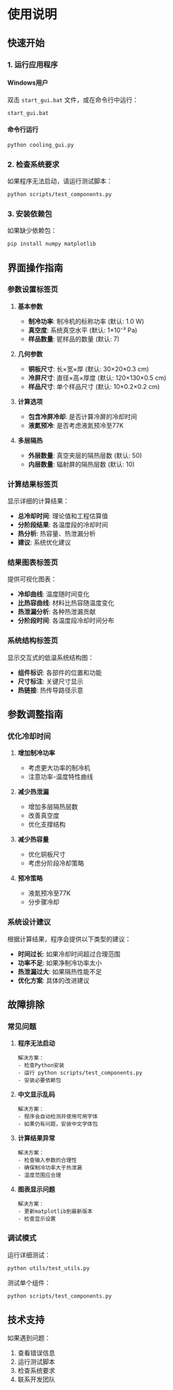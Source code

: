 # 使用说明

## 快速开始

### 1. 运行应用程序

#### Windows用户
双击 `start_gui.bat` 文件，或在命令行中运行：
```batch
start_gui.bat
```

#### 命令行运行
```bash
python cooling_gui.py
```

### 2. 检查系统要求

如果程序无法启动，请运行测试脚本：
```bash
python scripts/test_components.py
```

### 3. 安装依赖包

如果缺少依赖包：
```bash
pip install numpy matplotlib
```

## 界面操作指南

### 参数设置标签页

1. **基本参数**
   - **制冷功率**: 制冷机的标称功率 (默认: 1.0 W)
   - **真空度**: 系统真空水平 (默认: 1×10⁻³ Pa)
   - **样品数量**: 铌样品的数量 (默认: 7)

2. **几何参数**
   - **铜板尺寸**: 长×宽×厚 (默认: 30×20×0.3 cm)
   - **冷屏尺寸**: 直径×高×厚度 (默认: 120×130×0.5 cm)
   - **样品尺寸**: 单个样品尺寸 (默认: 10×0.2×0.2 cm)

3. **计算选项**
   - **包含冷屏冷却**: 是否计算冷屏的冷却时间
   - **液氮预冷**: 是否考虑液氮预冷至77K

4. **多层隔热**
   - **外层数量**: 真空夹层的隔热层数 (默认: 50)
   - **内层数量**: 辐射屏的隔热层数 (默认: 10)

### 计算结果标签页

显示详细的计算结果：
- **总冷却时间**: 理论值和工程估算值
- **分阶段结果**: 各温度段的冷却时间
- **热分析**: 热容量、热泄漏分析
- **建议**: 系统优化建议

### 结果图表标签页

提供可视化图表：
- **冷却曲线**: 温度随时间变化
- **比热容曲线**: 材料比热容随温度变化
- **热泄漏分析**: 各种热泄漏贡献
- **分阶段时间**: 各温度段冷却时间分布

### 系统结构标签页

显示交互式的低温系统结构图：
- **组件标识**: 各部件的位置和功能
- **尺寸标注**: 关键尺寸显示
- **热链接**: 热传导路径示意

## 参数调整指南

### 优化冷却时间

1. **增加制冷功率**
   - 考虑更大功率的制冷机
   - 注意功率-温度特性曲线

2. **减少热泄漏**
   - 增加多层隔热层数
   - 改善真空度
   - 优化支撑结构

3. **减少热容量**
   - 优化铜板尺寸
   - 考虑分阶段冷却策略

4. **预冷策略**
   - 液氮预冷至77K
   - 分步骤冷却

### 系统设计建议

根据计算结果，程序会提供以下类型的建议：
- **时间过长**: 如果冷却时间超过合理范围
- **功率不足**: 如果净制冷功率太小
- **热泄漏过大**: 如果隔热性能不足
- **优化方案**: 具体的改进建议

## 故障排除

### 常见问题

1. **程序无法启动**
   ```
   解决方案：
   - 检查Python安装
   - 运行 python scripts/test_components.py
   - 安装必要依赖包
   ```

2. **中文显示乱码**
   ```
   解决方案：
   - 程序会自动检测并使用可用字体
   - 如果仍有问题，安装中文字体包
   ```

3. **计算结果异常**
   ```
   解决方案：
   - 检查输入参数的合理性
   - 确保制冷功率大于热泄漏
   - 温度范围应合理
   ```

4. **图表显示问题**
   ```
   解决方案：
   - 更新matplotlib到最新版本
   - 检查显示设置
   ```

### 调试模式

运行详细测试：
```bash
python utils/test_utils.py
```

测试单个组件：
```bash
python scripts/test_components.py
```

## 技术支持

如果遇到问题：
1. 查看错误信息
2. 运行测试脚本
3. 检查系统要求
4. 联系开发团队
